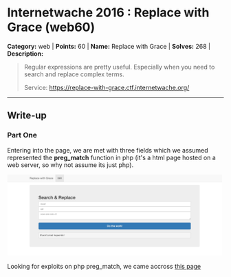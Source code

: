 # Internetwache 2016 : Replace with Grace (web60)

**Category:** web |
**Points:** 60 |
**Name:** Replace with Grace |
**Solves:** 268 |
**Description:**

> Regular expressions are pretty useful. Especially when you need to search and replace complex terms.
>
> Service: https://replace-with-grace.ctf.internetwache.org/

___

## Write-up

### Part One
Entering into the page, we are met with three fields which we assumed represented the **preg_match** function in php (it's a html page hosted on a web server, so why not assume its just php).

<img src="src/web60screenie1.jpg" width="500">

Looking for exploits on php preg_match, we came accross [this page](http://www.madirish.net/402) 